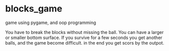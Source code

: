 # blocks_game
game using pygame, and oop programming

You have to break the blocks without missing the ball.
You can have a larger or smaller bottom surface.
If you survive for a few seconds you get another balls, and the game become difficult.
in the end you get scors by the outpot.

